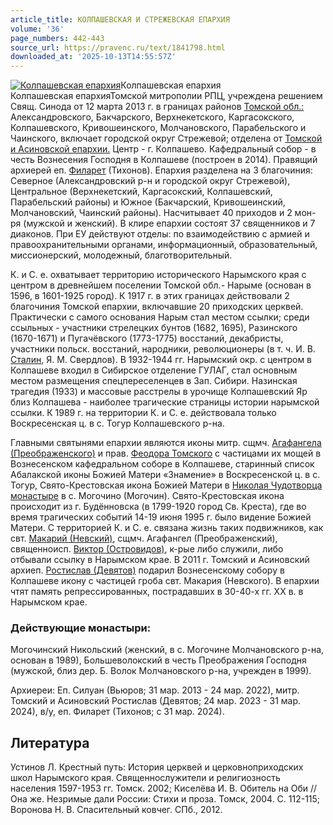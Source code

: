 ```yaml
---
article_title: КОЛПАШЕВСКАЯ И СТРЕЖЕВСКАЯ ЕПАРХИЯ
volume: '36'
page_numbers: 442-443
source_url: https://pravenc.ru/text/1841798.html
downloaded_at: '2025-10-13T14:55:57Z'
---
```


[![Колпашевская епархия](https://pravenc.ru/data/2015/03/18/1234040518/i200.jpg "Кликните для увеличения картинки")](https://pravenc.ru/data/2015/03/18/1234040518/i400.jpg)Колпашевская епархия  
Колпашевская епархияТомской митрополии РПЦ, учреждена решением Свящ. Синода от 12 марта 2013 г. в границах районов [Томской обл.:](<https://pravenc.ru/text/Томской обл x3a.html>) Александровского, Бакчарского, Верхнекетского, Каргасокского, Колпашевского, Кривошеинского, Молчановского, Парабельского и Чаинского, включает городской округ Стрежевой; отделена от [Томской и Асиновской епархии.](<https://pravenc.ru/text/Томской и Асиновской епархии .html>) Центр - г. Колпашево. Кафедральный собор - в честь Вознесения Господня в Колпашеве (построен в 2014). Правящий архиерей еп. [Филарет](https://pravenc.ru/text/Филарет.html) (Тихонов). Епархия разделена на 3 благочиния: Северное (Александровский р-н и городской округ Стрежевой), Центральное (Верхнекетский, Каргасокский, Колпашевский, Парабельский районы) и Южное (Бакчарский, Кривошеинский, Молчановский, Чаинский районы). Насчитывает 40 приходов и 2 мон-ря (мужской и женский). В клире епархии состоят 37 священников и 7 диаконов. При ЕУ действуют отделы: по взаимодействию с армией и правоохранительными органами, информационный, образовательный, миссионерский, молодежный, благотворительный.

К. и С. е. охватывает территорию исторического Нарымского края с центром в древнейшем поселении Томской обл.- Нарыме (основан в 1596, в 1601-1925 город). К 1917 г. в этих границах действовали 2 благочиния Томской епархии, включавшие 20 приходских церквей. Практически с самого основания Нарым стал местом ссылки; среди ссыльных - участники стрелецких бунтов (1682, 1695), Разинского (1670-1671) и Пугачёвского (1773-1775) восстаний, декабристы, участники польск. восстаний, народники, революционеры (в т. ч. И. В. [Сталин](https://pravenc.ru/text/Сталин.html), Я. М. Свердлов). В 1932-1944 гг. Нарымский окр. с центром в Колпашеве входил в Сибирское отделение ГУЛАГ, стал основным местом размещения спецпереселенцев в Зап. Сибири. Назинская трагедия (1933) и массовые расстрелы в урочище Колпашевский Яр близ Колпашева - наиболее трагические страницы истории нарымской ссылки. К 1989 г. на территории К. и С. е. действовала только Воскресенская ц. в с. Тогур Колпашевского р-на.

Главными святынями епархии являются иконы митр. сщмч. [Агафангела (Преображенского)](https://pravenc.ru/text/Агафангел.html) и прав. [Феодора Томского](<https://pravenc.ru/text/Феодора Томского.html>) с частицами их мощей в Вознесенском кафедральном соборе в Колпашеве, старинный список Абалакской иконы Божией Матери «Знамение» в Воскресенской ц. в с. Тогур, Свято-Крестовская икона Божией Матери в [Николая Чудотворца монастыре](<https://pravenc.ru/text/Николая Чудотворца монастыре.html>) в с. Могочино (Могочин). Свято-Крестовская икона происходит из г. Будённовска (в 1799-1920 город Св. Креста), где во время трагических событий 14-19 июня 1995 г. было видение Божией Матери. С территорией К. и С. е. связана жизнь таких подвижников, как свт. [Макарий (Невский)](<https://pravenc.ru/text/Макарий (Невский).html>), сщмч. Агафангел (Преображенский), священноисп. [Виктор (Островидов)](<https://pravenc.ru/text/Виктор (Островидов).html>), к-рые либо служили, либо отбывали ссылку в Нарымском крае. В 2011 г. Томский и Асиновский архиеп. [Ростислав (Девятов)](<https://pravenc.ru/text/Ростислав (Девятов).html>) подарил Вознесенскому собору в Колпашеве икону с частицей гроба свт. Макария (Невского). В епархии чтят память репрессированных, пострадавших в 30-40-х гг. XX в. в Нарымском крае.

### Действующие монастыри:

Могочинский Никольский (женский, в с. Могочине Молчановского р-на, основан в 1989), Большеволокский в честь Преображения Господня (мужской, близ дер. Б. Волок Молчановского р-на, учрежден в 1999).

Архиереи: Еп. Силуан (Вьюров; 31 мар. 2013 - 24 мар. 2022), митр. Томский и Асиновский Ростислав (Девятов; 24 мар. 2023 - 31 мар. 2024), в/у, еп. Филарет (Тихонов; с 31 мар. 2024).

## Литература

Устинов Л. Крестный путь: История церквей и церковноприходских школ Нарымского края. Священнослужители и религиозность населения 1597-1953 гг. Томск. 2002; Киселёва И. В. Обитель на Оби // Она же. Незримые дали России: Стихи и проза. Томск, 2004. С. 112-115; Воронова Н. В. Спасительный ковчег. СПб., 2012.
